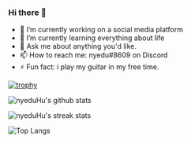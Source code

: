 ### Hi there 👋

- 🔭 I’m currently working on a social media platform
- 🌱 I’m currently learning everything about life
- 💬 Ask me about anything you'd like.
- 📫 How to reach me: nyedu#8609 on Discord
- ⚡ Fun fact: i play my guitar in my free time.

[![trophy](https://github-profile-trophy.vercel.app/?username=nyeduHu&theme=onedark)](https://github.com/ryo-ma/github-profile-trophy)

![nyeduHu's github stats](https://github-readme-stats.vercel.app/api?username=nyeduHu&show_icons=true&theme=tokyonight)

![nyeduHu's streak stats](https://github-readme-streak-stats.herokuapp.com/?user=nyeduHu)

![Top Langs](https://github-readme-stats.vercel.app/api/top-langs/?username=nyeduHu&layout=compact&theme=dark)

